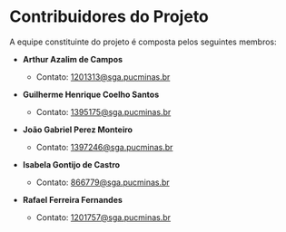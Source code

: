 # Contribuidores do Projeto

A equipe constituinte do projeto é composta pelos seguintes membros:

- **Arthur Azalim de Campos** 
  - Contato: 1201313@sga.pucminas.br

- **Guilherme Henrique Coelho Santos**
  - Contato: 1395175@sga.pucminas.br

- **João Gabriel Perez Monteiro**
  - Contato: 1397246@sga.pucminas.br

- **Isabela Gontijo de Castro**
  - Contato: 866779@sga.pucminas.br

- **Rafael Ferreira Fernandes**
  - Contato: 1201757@sga.pucminas.br